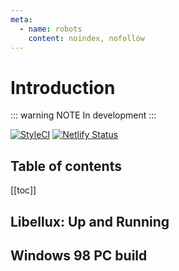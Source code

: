 ```yaml
---
meta:
  - name: robots
    content: noindex, nofollow
---
```


# Introduction

::: warning NOTE
In development
:::

[![StyleCI](https://github.styleci.io/repos/243007051/shield)](https://github.styleci.io/repos/243007051/shield)
[![Netlify Status](https://api.netlify.com/api/v1/badges/c55fd474-8155-440c-971b-a9ccbaf2133c/deploy-status)](https://app.netlify.com/sites/nervous-jennings-d80639/deploys)

## Table of contents

[[toc]]

## Libellux: Up and Running

## Windows 98 PC build
